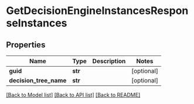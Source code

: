 # GetDecisionEngineInstancesResponseInstances

## Properties
Name | Type | Description | Notes
------------ | ------------- | ------------- | -------------
**guid** | **str** |  | [optional] 
**decision_tree_name** | **str** |  | [optional] 

[[Back to Model list]](../README.md#documentation-for-models) [[Back to API list]](../README.md#documentation-for-api-endpoints) [[Back to README]](../README.md)

